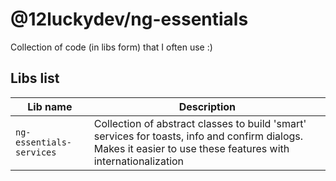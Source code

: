 # @12luckydev/ng-essentials

Collection of code (in libs form) that I often use :)

## Libs list

| Lib name                 | Description                                                                                                                                                    |
| ------------------------ | -------------------------------------------------------------------------------------------------------------------------------------------------------------- |
| `ng-essentials-services` | Collection of abstract classes to build 'smart' services for toasts, info and confirm dialogs. Makes it easier to use these features with internationalization |
